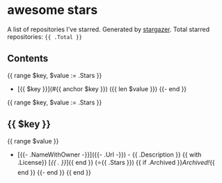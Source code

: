 # awesome stars

A list of repositories I've starred. Generated by [stargazer](https://github.com/rverst/stargazer).
Total starred repositories: `{{ .Total }}`

## Contents
{{ range $key, $value := .Stars }}
* [{{ $key }}](#{{ anchor $key }}) ({{ len $value }})
{{- end }}

{{ range $key, $value := .Stars }}
## {{ $key }}
{{ range $value }}
- [{{- .NameWithOwner -}}]({{- .Url -}}) - {{ .Description }} {{ with .License}} \[*{{ . }}*\]{{ end }} (⭐️{{ .Stars }}) {{ if .Archived }}*Archived!*{{ end }}
{{- end }}
{{ end }}
